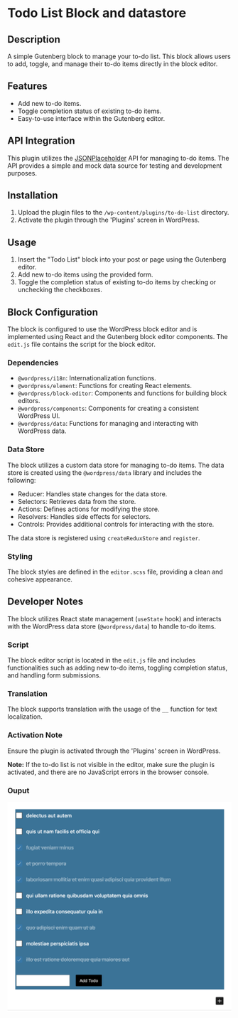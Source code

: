 # Todo List Block and datastore

## Description

A simple Gutenberg block to manage your to-do list. This block allows users to add, toggle, and manage their to-do items directly in the block editor.

## Features

- Add new to-do items.
- Toggle completion status of existing to-do items.
- Easy-to-use interface within the Gutenberg editor.

## API Integration

This plugin utilizes the [JSONPlaceholder](https://jsonplaceholder.typicode.com/todos) API for managing to-do items. The API provides a simple and mock data source for testing and development purposes.

## Installation

1. Upload the plugin files to the `/wp-content/plugins/to-do-list` directory.
2. Activate the plugin through the 'Plugins' screen in WordPress.

## Usage

1. Insert the "Todo List" block into your post or page using the Gutenberg editor.
2. Add new to-do items using the provided form.
3. Toggle the completion status of existing to-do items by checking or unchecking the checkboxes.

## Block Configuration

The block is configured to use the WordPress block editor and is implemented using React and the Gutenberg block editor components. The `edit.js` file contains the script for the block editor.

### Dependencies

- `@wordpress/i18n`: Internationalization functions.
- `@wordpress/element`: Functions for creating React elements.
- `@wordpress/block-editor`: Components and functions for building block editors.
- `@wordpress/components`: Components for creating a consistent WordPress UI.
- `@wordpress/data`: Functions for managing and interacting with WordPress data.

### Data Store

The block utilizes a custom data store for managing to-do items. The data store is created using the `@wordpress/data` library and includes the following:

- Reducer: Handles state changes for the data store.
- Selectors: Retrieves data from the store.
- Actions: Defines actions for modifying the store.
- Resolvers: Handles side effects for selectors.
- Controls: Provides additional controls for interacting with the store.

The data store is registered using `createReduxStore` and `register`.

### Styling

The block styles are defined in the `editor.scss` file, providing a clean and cohesive appearance.

## Developer Notes

The block utilizes React state management (`useState` hook) and interacts with the WordPress data store (`@wordpress/data`) to handle to-do items.

### Script

The block editor script is located in the `edit.js` file and includes functionalities such as adding new to-do items, toggling completion status, and handling form submissions.

### Translation

The block supports translation with the usage of the `__` function for text localization.

### Activation Note

Ensure the plugin is activated through the 'Plugins' screen in WordPress.

**Note:** If the to-do list is not visible in the editor, make sure the plugin is activated, and there are no JavaScript errors in the browser console.


### Ouput 

![Screenshot](./assets/img/output.png)
